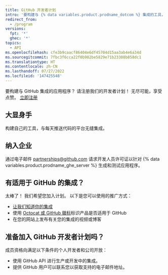 ```yaml
---
title: GitHub 开发者计划
intro: '要构建与 {% data variables.product.prodname_dotcom %} 集成的工具，您可以加入 {% data variables.product.prodname_dotcom %} 开发者计划。'
redirect_from:
  - /program
versions:
  fpt: '*'
  ghec: '*'
topics:
  - API
ms.openlocfilehash: cfe3b9caacf86404e6df45704d15aa3ab4e6a34d
ms.sourcegitcommit: 7fbc3f6cca22f0b982be5829e71b23308b858dc1
ms.translationtype: HT
ms.contentlocale: zh-CN
ms.lasthandoff: 07/27/2022
ms.locfileid: '147425548'
---
```

要构建与 GitHub 集成的应用程序？ 请注册我们的开发者计划！ 无尽可能，享受点赞。 [立即注册](https://github.com/developer/register)

## <a name="scratch-an-itch"></a>大显身手

构建自己的工具，与每天推送代码的平台无缝集成。

## <a name="take-on-the-enterprise"></a>纳入企业

通过电子邮件 <a href="mailto:partnerships@github.com">partnerships@github.com</a> 请求开发人员许可证以针对 {% data variables.product.prodname_ghe_server %} 生成和测试应用程序。

## <a name="have-an-integration-that-works-with-github"></a>有适用于 GitHub 的集成？

太棒了！ 我们希望您加入计划。 以下是您可以使用的推广方式：</p>
* [让我们知道你的集成](https://support.github.com/contact?tags=rr-general-technical&form[subject]=New+GitHub+Integration)
* 使用 [Octocat 或 GitHub 徽标](https://github.com/logos)标识产品是否适用于 GitHub
* 在您的网站上发布有关您的集成的视频或博客

## <a name="ready-to-join-the-github-developer-program"></a>准备加入 GitHub 开发者计划吗？

成员资格向满足以下条件的个人开发者和公司开放：

* 使用 GitHub API 进行生产或开发中的集成。
* 提供 GitHub 用户可以联系您以获取支持的电子邮件地址。
